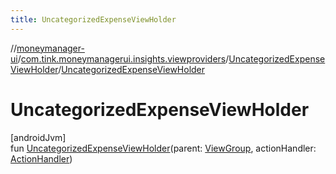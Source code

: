 ```yaml
---
title: UncategorizedExpenseViewHolder
---
```

//[moneymanager-ui](../../../index.html)/[com.tink.moneymanagerui.insights.viewproviders](../index.html)/[UncategorizedExpenseViewHolder](index.html)/[UncategorizedExpenseViewHolder](-uncategorized-expense-view-holder.html)



# UncategorizedExpenseViewHolder



[androidJvm]\
fun [UncategorizedExpenseViewHolder](-uncategorized-expense-view-holder.html)(parent: [ViewGroup](https://developer.android.com/reference/kotlin/android/view/ViewGroup.html), actionHandler: [ActionHandler](../../com.tink.moneymanagerui.insights.actionhandling/-action-handler/index.html))




